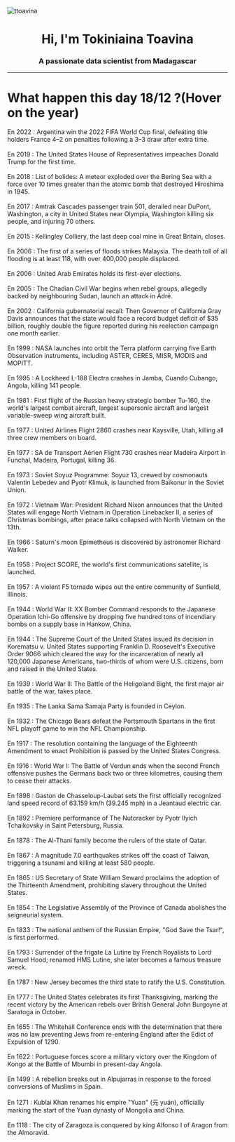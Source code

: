 
<p align="left"> <img src="https://komarev.com/ghpvc/?username=ttoavina&label=Profile%20views&color=0e75b6&style=flat" alt="ttoavina" /> </p>
<h1 align="center">Hi, I'm Tokiniaina Toavina</h1>
<h3 align="center">A passionate data scientist from Madagascar</h3>
    
<hr/>
<h1> What happen this day 18/12 ?(Hover on the year)</h1>

En 2022 : Argentina win the 2022 FIFA World Cup final, defeating title holders France 4–2 on penalties following a 3–3 draw after extra time.
<br/><br/>
En 2019 : The United States House of Representatives impeaches Donald Trump for the first time.
<br/><br/>
En 2018 : List of bolides: A meteor exploded over the Bering Sea with a force over 10 times greater than the atomic bomb that destroyed Hiroshima in 1945.
<br/><br/>
En 2017 : Amtrak Cascades passenger train 501, derailed near DuPont, Washington, a city in United States near Olympia, Washington killing six people, and injuring 70 others.
<br/><br/>
En 2015 : Kellingley Colliery, the last deep coal mine in Great Britain, closes.
<br/><br/>
En 2006 : The first of a series of floods strikes Malaysia. The death toll of all flooding is at least 118, with over 400,000 people displaced.
<br/><br/>
En 2006 : United Arab Emirates holds its first-ever elections.
<br/><br/>
En 2005 : The Chadian Civil War begins when rebel groups, allegedly backed by neighbouring Sudan, launch an attack in Adré.
<br/><br/>
En 2002 : California gubernatorial recall: Then Governor of California Gray Davis announces that the state would face a record budget deficit of $35 billion, roughly double the figure reported during his reelection campaign one month earlier.
<br/><br/>
En 1999 : NASA launches into orbit the Terra platform carrying five Earth Observation instruments, including ASTER, CERES, MISR, MODIS and MOPITT.
<br/><br/>
En 1995 : A Lockheed L-188 Electra crashes in Jamba, Cuando Cubango, Angola, killing 141 people.
<br/><br/>
En 1981 : First flight of the Russian heavy strategic bomber Tu-160, the world's largest combat aircraft, largest supersonic aircraft and largest variable-sweep wing aircraft built.
<br/><br/>
En 1977 : United Airlines Flight 2860 crashes near Kaysville, Utah, killing all three crew members on board.
<br/><br/>
En 1977 : SA de Transport Aérien Flight 730 crashes near Madeira Airport in Funchal, Madeira, Portugal, killing 36.
<br/><br/>
En 1973 : Soviet Soyuz Programme: Soyuz 13, crewed by cosmonauts Valentin Lebedev and Pyotr Klimuk, is launched from Baikonur in the Soviet Union.
<br/><br/>
En 1972 : Vietnam War: President Richard Nixon announces that the United States will engage North Vietnam in Operation Linebacker II, a series of Christmas bombings, after peace talks collapsed with North Vietnam on the 13th.
<br/><br/>
En 1966 : Saturn's moon Epimetheus is discovered by astronomer Richard Walker.
<br/><br/>
En 1958 : Project SCORE, the world's first communications satellite, is launched.
<br/><br/>
En 1957 : A violent F5 tornado wipes out the entire community of Sunfield, Illinois.
<br/><br/>
En 1944 : World War II: XX Bomber Command responds to the Japanese Operation Ichi-Go offensive by dropping five hundred tons of incendiary bombs on a supply base in Hankow, China.
<br/><br/>
En 1944 : The Supreme Court of the United States issued its decision in Korematsu v. United States supporting Franklin D. Roosevelt's Executive Order 9066 which cleared the way for the incarceration of nearly all 120,000 Japanese Americans, two-thirds of whom were U.S. citizens, born and raised in the United States.
<br/><br/>
En 1939 : World War II: The Battle of the Heligoland Bight, the first major air battle of the war, takes place.
<br/><br/>
En 1935 : The Lanka Sama Samaja Party is founded in Ceylon.
<br/><br/>
En 1932 : The Chicago Bears defeat the Portsmouth Spartans in the first NFL playoff game to win the NFL Championship.
<br/><br/>
En 1917 : The resolution containing the language of the Eighteenth Amendment to enact Prohibition is passed by the United States Congress.
<br/><br/>
En 1916 : World War I: The Battle of Verdun ends when the second French offensive pushes the Germans back two or three kilometres, causing them to cease their attacks.
<br/><br/>
En 1898 : Gaston de Chasseloup-Laubat sets the first officially recognized land speed record of 63.159 km/h (39.245 mph) in a Jeantaud electric car.
<br/><br/>
En 1892 : Premiere performance of The Nutcracker by Pyotr Ilyich Tchaikovsky in Saint Petersburg, Russia.
<br/><br/>
En 1878 : The Al-Thani family become the rulers of the state of Qatar.
<br/><br/>
En 1867 : A magnitude 7.0 earthquakes strikes off the coast of Taiwan, triggering a tsunami and killing at least 580 people.
<br/><br/>
En 1865 : US Secretary of State William Seward proclaims the adoption of the Thirteenth Amendment, prohibiting slavery throughout the United States.
<br/><br/>
En 1854 : The Legislative Assembly of the Province of Canada abolishes the seigneurial system.
<br/><br/>
En 1833 : The national anthem of the Russian Empire, "God Save the Tsar!", is first performed.
<br/><br/>
En 1793 : Surrender of the frigate La Lutine by French Royalists to Lord Samuel Hood; renamed HMS Lutine, she later becomes a famous treasure wreck.
<br/><br/>
En 1787 : New Jersey becomes the third state to ratify the U.S. Constitution.
<br/><br/>
En 1777 : The United States celebrates its first Thanksgiving, marking the recent victory by the American rebels over British General John Burgoyne at Saratoga in October.
<br/><br/>
En 1655 : The Whitehall Conference ends with the determination that there was no law preventing Jews from re-entering England after the Edict of Expulsion of 1290.
<br/><br/>
En 1622 : Portuguese forces score a military victory over the Kingdom of Kongo at the Battle of Mbumbi in present-day Angola.
<br/><br/>
En 1499 : A rebellion breaks out in Alpujarras in response to the forced conversions of Muslims in Spain.
<br/><br/>
En 1271 : Kublai Khan renames his empire "Yuan" (元 yuán), officially marking the start of the Yuan dynasty of Mongolia and China.
<br/><br/>
En 1118 : The city of Zaragoza is conquered by king Alfonso I of Aragon from the Almoravid.
<br/><br/>
